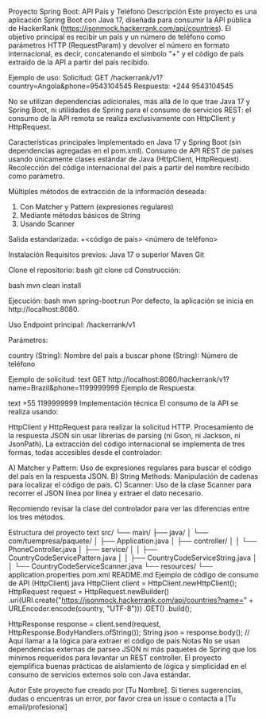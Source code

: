 Proyecto Spring Boot: API País y Teléfono
Descripción
Este proyecto es una aplicación Spring Boot con Java 17, diseñada para consumir la API pública de HackerRank (https://jsonmock.hackerrank.com/api/countries). 
El objetivo principal es recibir un país y un número de teléfono como parámetros HTTP (RequestParam) y devolver el número en formato internacional, es decir, concatenando el símbolo "+" y el código de país extraído de la API a partir del país recibido.

Ejemplo de uso:
Solicitud: GET /hackerrank/v1?country=Angola&phone=9543104545
Respuesta: +244 9543104545

No se utilizan dependencias adicionales, más allá de lo que trae Java 17 y Spring Boot, ni utilidades de Spring para el consumo de servicios REST: el consumo de la API remota se realiza exclusivamente con HttpClient y HttpRequest.

Características principales
Implementado en Java 17 y Spring Boot (sin dependencias agregadas en el pom.xml).
Consumo de API REST de países usando únicamente clases estándar de Java (HttpClient, HttpRequest).
Recolección del código internacional del país a partir del nombre recibido como parámetro.

Múltiples métodos de extracción de la información deseada:
1. Con Matcher y Pattern (expresiones regulares)
2. Mediante métodos básicos de String
3. Usando Scanner

Salida estandarizada: +<código de país> <número de teléfono>

Instalación
Requisitos previos:
Java 17 o superior
Maven
Git

Clone el repositorio:
bash
git clone <url-del-repositorio>
cd <nombre-del-proyecto>
Construcción:

bash
mvn clean install

Ejecución:
bash
mvn spring-boot:run
Por defecto, la aplicación se inicia en http://localhost:8080.

Uso
Endpoint principal: /hackerrank/v1

Parámetros:

country (String): Nombre del país a buscar
phone (String): Número de teléfono

Ejemplo de solicitud:
text
GET http://localhost:8080/hackerrank/v1?name=Brazil&phone=1199999999
Ejemplo de Respuesta:

text
+55 1199999999
Implementación técnica
El consumo de la API se realiza usando:

HttpClient y HttpRequest para realizar la solicitud HTTP.
Procesamiento de la respuesta JSON sin usar librerías de parsing (ni Gson, ni Jackson, ni JsonPath).
La extracción del código internacional se implementa de tres formas, todas accesibles desde el controlador:

A) Matcher y Pattern: Uso de expresiones regulares para buscar el código del país en la respuesta JSON.
B) String Methods: Manipulación de cadenas para localizar el código de país.
C) Scanner: Uso de la clase Scanner para recorrer el JSON línea por línea y extraer el dato necesario.

Recomiendo revisar la clase del controlador para ver las diferencias entre los tres métodos.

Estructura del proyecto
text
src/
 └── main/
      ├── java/
      │    └── com/tuempresa/paquete/
      │         ├── Application.java
      │         ├── controller/
      │         │      └── PhoneController.java
      │         ├── service/
      │         │      ├── CountryCodeServicePattern.java
      │         │      ├── CountryCodeServiceString.java
      │         │      └── CountryCodeServiceScanner.java
      └── resources/
           └── application.properties
pom.xml
README.md
Ejemplo de código de consumo de API (HttpClient)
java
HttpClient client = HttpClient.newHttpClient();
HttpRequest request = HttpRequest.newBuilder()
    .uri(URI.create("https://jsonmock.hackerrank.com/api/countries?name=" + URLEncoder.encode(country, "UTF-8")))
    .GET()
    .build();

HttpResponse<String> response = client.send(request, HttpResponse.BodyHandlers.ofString());
String json = response.body();
// Aquí llamar a la lógica para extraer el código de país
Notas
No se usan dependencias externas de parseo JSON ni más paquetes de Spring que los mínimos requeridos para levantar un REST controller.
El proyecto ejemplifica buenas prácticas de aislamiento de lógica y simplicidad en el consumo de servicios externos solo con Java estándar.

Autor
Este proyecto fue creado por [Tu Nombre].
Si tienes sugerencias, dudas o encuentras un error, por favor crea un issue o contacta a [Tu email/profesional]
